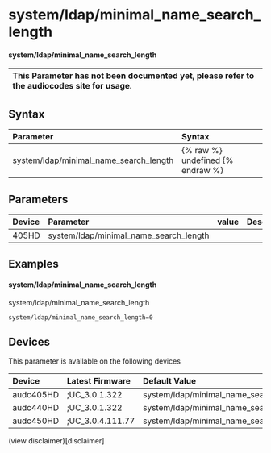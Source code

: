 ﻿---
description: system/ldap/minimal_name_search_length
search: false
---

# system/ldap/minimal_name_search_length

#### system/ldap/minimal_name_search_length


| This Parameter has not been documented yet, please refer to the audiocodes site for usage.  |
| :--- |

## Syntax
| Parameter | Syntax |
| :--- | :--- |
|system/ldap/minimal_name_search_length | {% raw %} undefined {% endraw %} |

## Parameters
|Device|Parameter|value|Description|
|:---|:---|:---|:---|
| 405HD | system/ldap/minimal_name_search_length |  |  |

## Examples
#### system/ldap/minimal_name_search_length

system/ldap/minimal_name_search_length

```
system/ldap/minimal_name_search_length=0
```

## Devices
This parameter is available on the following devices

| Device | Latest Firmware | Default Value |
|:---|:---|:---|
| audc405HD | ;UC_3.0.1.322 | system/ldap/minimal_name_search_length=0 
| audc440HD | ;UC_3.0.1.322 | system/ldap/minimal_name_search_length=0 
| audc450HD | ;UC_3.0.4.111.77 | system/ldap/minimal_name_search_length=0 

(view disclaimer)[disclaimer]
